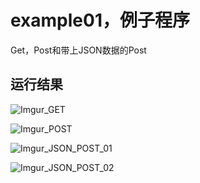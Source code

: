 # example01，例子程序
Get，Post和带上JSON数据的Post

## 运行结果
![Imgur_GET](https://i.imgur.com/jwMSH86.png)

![Imgur_POST](https://i.imgur.com/zKcjffP.png)

![Imgur_JSON_POST_01](https://i.imgur.com/cW9E6o0.png)

![Imgur_JSON_POST_02](https://i.imgur.com/SzBupSV.png)